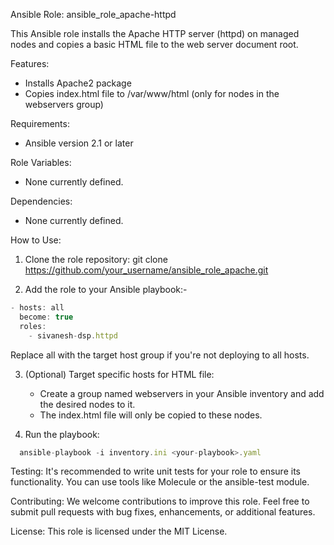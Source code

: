 Ansible Role: ansible_role_apache-httpd

This Ansible role installs the Apache HTTP server (httpd) on managed nodes and copies a basic HTML file to the web server document root.

Features:

- Installs Apache2 package
- Copies index.html file to /var/www/html (only for nodes in the webservers group)

Requirements:

- Ansible version 2.1 or later

Role Variables:

- None currently defined.

Dependencies:

- None currently defined.

How to Use:

1. Clone the role repository: git clone https://github.com/your_username/ansible_role_apache.git

2. Add the role to your Ansible playbook:-

```javascript
- hosts: all
  become: true
  roles:
    - sivanesh-dsp.httpd
```

Replace all with the target host group if you're not deploying to all hosts.

3. (Optional) Target specific hosts for HTML file:

   - Create a group named webservers in your Ansible inventory and add the desired nodes to it.
   - The index.html file will only be copied to these nodes.

4. Run the playbook:

```javascript
  ansible-playbook -i inventory.ini <your-playbook>.yaml
```

Testing:
It's recommended to write unit tests for your role to ensure its functionality. You can use tools like Molecule or the ansible-test module.

Contributing:
We welcome contributions to improve this role. Feel free to submit pull requests with bug fixes, enhancements, or additional features.

License:
This role is licensed under the MIT License.
